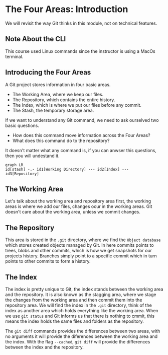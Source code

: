 # The Four Areas: Introduction

We will revisit the way Git thinks in this module, not on technical features. 

## Note About the CLI

This course used Linux commands since the instructor is using a MacOs terminal.

## Introducing the Four Areas

A Git project stores information in four basic areas.

- The Working Area, where we keep our files.
- The Repository, which contains the entire history.
- The Index, which is where we put our files before any commit.
- The Stash, the temporary storage area.

If we want to understand any Git command, we need to ask ourselved two basic questions.

* How does this command move information across the Four Areas?
* What does this command do to the repository?

It doesn't matter what any command is, if you can anwser this questions, then you will undestand it.

```mermaid
graph LR
id[stash] -.- id1[Working Directory] --- id2[Index] --- id3[Repository]
```

## The Working Area

Let's talk about the working area and repository area first, the working areas is where we add our files, changes ocur in the working areas. Git doesn't care about the working area, unless we commit changes.

## The Repository

This area is stored in the `.git` directory, where we find the `Object database` which stores created objects managed by Git. In here commits points to trees, blobs and other commits, which is how we get snapshots for our projects history. Branches simply point to a specific commit which in turn points to other commits to form a history.

## The Index

The index is pretty unique to Git, the index stands between the working area and the repository. It is also known as the stagging area, where we stage the changes from the working area and then commit them into the repository area. We will find the index in the `.git` directory, think of the index as another area which holds everything like the working area. When we use `git status` and Git informs us that there is nothing to cmmit, this means the index holds the same files and folders as the repository. 

The `git diff` commands provides the differences between two areas, with no arguments it will provide the diferences between the working area and the index. With the flag `--cached`, `git diff` will provide the differences between the index and the repository.


